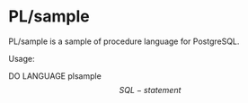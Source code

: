 PL/sample
=========

PL/sample is a sample of procedure language for PostgreSQL.

Usage:

  DO LANGUAGE plsample $$ SQL-statement $$
